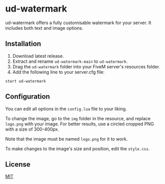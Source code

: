 # ud-watermark

ud-watermark offers a fully customisable watermark for your server. It includes both text and image options.

## Installation

1. Download latest release.
2. Extract and rename `ud-watermark-main` to `ud-watermark`.
3. Drag the `ud-watermark` folder into your FiveM server's resources folder.
4. Add the following line to your server.cfg file:

```
start ud-watermark
```

## Configuration

You can edit all options in the `config.lua` file to your liking.

To change the image, go to the `img` folder in the resource, and replace `logo.png` with your image. For better results, use a circled cropped PNG with a size of 300-400px.

Note that the image must be named `logo.png` for it to work.

To make changes to the image's size and position, edit the `style.css`.

## License

[MIT](https://choosealicense.com/licenses/mit/)
